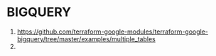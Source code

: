 # BIGQUERY
1. https://github.com/terraform-google-modules/terraform-google-bigquery/tree/master/examples/multiple_tables
2. 
